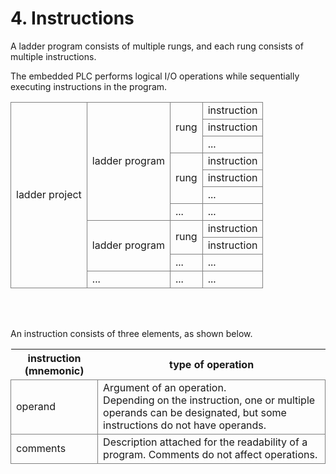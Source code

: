 ﻿# 4. Instructions


A ladder program consists of multiple rungs, and each rung consists of multiple instructions.

The embedded PLC performs logical I/O operations while sequentially executing instructions in the program.

<style type="text/css">
table  {border-collapse:collapse;}
td {border-color:gray;border-style:solid;border-width:1px;}
.tg-kftd{background-color:#efefef;}
</style>

<table>
<thead>
  <tr>
    <td rowspan="11">ladder project</td>
    <td rowspan="7">ladder program</td>
    <td rowspan="3">rung</td>
    <td>instruction</td>
  </tr>
  <tr>
    <td>instruction</td>
  </tr>
  <tr>
    <td>...</td>
  </tr>
  <tr>
    <td rowspan="3">rung</td>
    <td>instruction</td>
  </tr>
  <tr>
    <td>instruction</td>
  </tr>
  <tr>
    <td>...</td>
  </tr>
  <tr>
    <td>...</td>
    <td>...</td>
  </tr>
  <tr>
    <td rowspan="3">ladder program</td>
    <td rowspan="2">rung</td>
    <td>instruction</td>
  </tr>
  <tr>
    <td>instruction</td>
  </tr>
  <tr>
    <td>...</td>
    <td>...</td>
  </tr>
  <tr>
    <td>...</td>
    <td>...</td>
    <td>...</td>
  </tr>
</thead>
</table>

<br><br>


An instruction consists of three elements, as shown below.

<table>
<thead>
  <tr>
    <th>instruction (mnemonic)</th>
    <th>type of operation</th>
  </tr>
</thead>
<tbody>
  <tr>
    <td>operand</td>
    <td>Argument of an operation.<br>Depending on the instruction, one or multiple operands can be designated, but some instructions do not have operands.</td>
  </tr>
  <tr>
    <td>comments</td>
    <td>Description attached for the readability of a program. Comments do not affect operations.</td>
  </tr>
</tbody>
</table>


